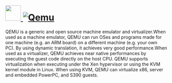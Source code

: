 # [<img src="https://cdn.jsdelivr.net/gh/AdmiringWorm/chocolatey-packages@3b29b52bbae47f2ef24f6b07947c3d80f6d6309c/automatic/qemu/icons/48x48.png" height="48" width="48" /> ![Qemu](https://img.shields.io/chocolatey/v/qemu.svg?label=Qemu&style=for-the-badge)](https://chocolatey.org/packages/qemu)

QEMU is a generic and open source machine emulator and virtualizer.When used as a machine emulator, QEMU can run OSes and programs made for one machine (e.g. an ARM board) on a different machine (e.g. your own PC). By using dynamic translation, it achieves very good performance.When used as a virtualizer, QEMU achieves near native performances by executing the guest code directly on the host CPU. QEMU supports virtualization when executing under the Xen hypervisor or using the KVM kernel module in Linux. When using KVM, QEMU can virtualize x86, server and embedded PowerPC, and S390 guests.
